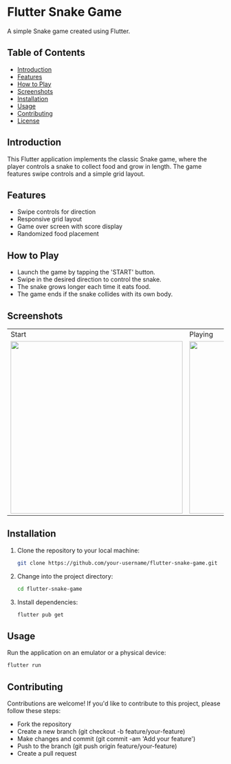 # Flutter Snake Game

A simple Snake game created using Flutter.

## Table of Contents
- [Introduction](#introduction)
- [Features](#features)
- [How to Play](#how-to-play)
- [Screenshots](#screenshots)
- [Installation](#installation)
- [Usage](#usage)
- [Contributing](#contributing)
- [License](#license)

## Introduction

This Flutter application implements the classic Snake game, where the player controls a snake to collect food and grow in length. The game features swipe controls and a simple grid layout.

## Features

- Swipe controls for direction
- Responsive grid layout
- Game over screen with score display
- Randomized food placement

## How to Play

- Launch the game by tapping the 'START' button.
- Swipe in the desired direction to control the snake.
- The snake grows longer each time it eats food.
- The game ends if the snake collides with its own body.

## Screenshots

<table>
  <tr>
    <td>Start</td>
    <td>Playing</td>
    <td>Losing</td>
  </tr>
  <tr>
    <td><img src="https://user-images.githubusercontent.com/95247831/201473044-f5482d3f-1b32-4d4e-af9b-b1091f5491f6.jpg" width=400></td>
    <td><img src="https://user-images.githubusercontent.com/95247831/201473047-dea43952-ddb3-425b-b1e7-1206e56c5696.jpg" width=400></td>
    <td><img src="https://user-images.githubusercontent.com/95247831/201473048-6a5fa13b-7150-4528-a5f8-9c16e533ee86.jpg" width=400></td>
  </tr>
</table>


## Installation

1. Clone the repository to your local machine:

    ```bash
    git clone https://github.com/your-username/flutter-snake-game.git
    ```

2. Change into the project directory:

    ```bash
    cd flutter-snake-game
    ```

3. Install dependencies:

    ```bash
    flutter pub get
    ```

## Usage

Run the application on an emulator or a physical device:

```bash
flutter run
````

## Contributing
Contributions are welcome! If you'd like to contribute to this project, please follow these steps:

- Fork the repository
- Create a new branch (git checkout -b feature/your-feature)
- Make changes and commit (git commit -am 'Add your feature')
- Push to the branch (git push origin feature/your-feature)
- Create a pull request
